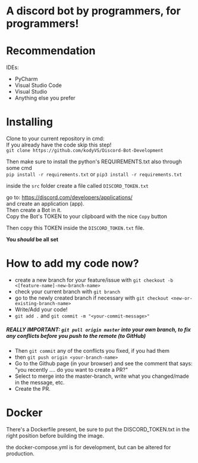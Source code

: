 # A discord bot by programmers, for programmers!

# Recommendation
IDEs:
* PyCharm
* Visual Studio Code
* Visual Studio
* Anything else you prefer

# Installing
Clone to your current repository in cmd:  
If you already have the code skip this step!  
`git clone https://github.com/kodyVS/Discord-Bot-Development`

Then make sure to install the python's REQUIREMENTS.txt also through some cmd  
`pip install -r requirements.txt` or `pip3 install -r requirements.txt`  

inside the `src` folder create a file called `DISCORD_TOKEN.txt`  

go to: https://discord.com/developers/applications/  
and create an application (app).  
Then create a Bot in it.  
Copy the Bot's TOKEN to your clipboard with the nice `Copy` button

Then copy this TOKEN inside the `DISCORD_TOKEN.txt` file.

**You *should* be all set**

# How to add my code now?

* create a new branch for your feature/issue with `git checkout -b <[feature-name]-new-branch-name>` 
* check your current branch with `git branch`
* go to the newly created branch if necessary with `git checkout <new-or-existing-branch-name>`
* Write/Add your code!
* `git add .` and `git commit -m "<your-commit-message>"`


##### REALLY IMPORTANT: **`git pull origin master` into your own branch, to fix any conflicts before you push to the remote (to GitHub)**


* Then `git commit` any of the conflicts you fixed, if you had them
*  then `git push origin <your-branch-name>`
*  Go to the Github page (in your browser) and see the comment that says: "you recently .... do you want to create a PR?"
*  Select to merge into the master-branch, write what you changed/made in the message, etc.
*  Create the PR.

# Docker
There's a Dockerfile present, be sure to put the DISCORD_TOKEN.txt in the right position before building the image.

the docker-compose.yml is for development, but can be altered for production.

